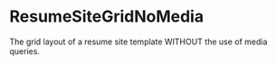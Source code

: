 # ResumeSiteGridNoMedia
The grid layout of a resume site template WITHOUT the use of media queries.

